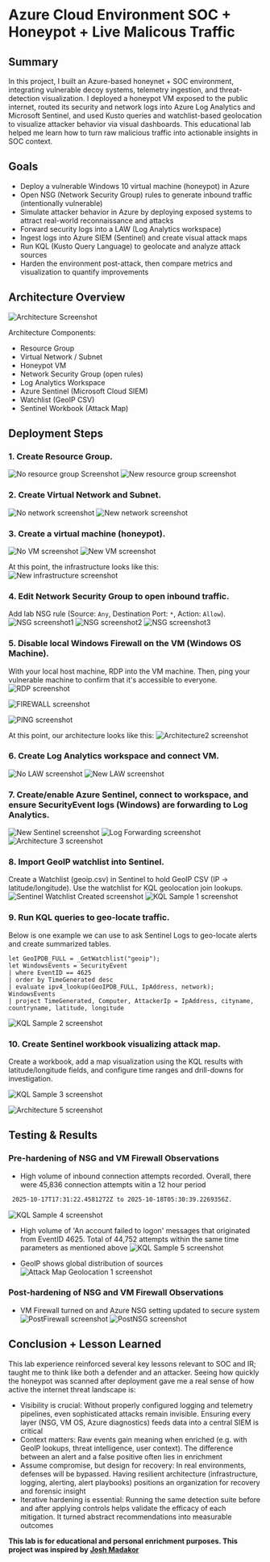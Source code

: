 # Azure Cloud Environment SOC + Honeypot + Live Malicous Traffic
## Summary
In this project, I built an Azure-based honeynet + SOC environment, integrating vulnerable decoy systems, telemetry ingestion, and threat-detection visualization. I deployed a honeypot VM exposed to the public internet, routed its security and network logs into Azure Log Analytics and Microsoft Sentinel, and used Kusto queries and watchlist-based geolocation to visualize attacker behavior via visual dashboards. This educational lab helped me learn how to turn raw malicious traffic into actionable insights in SOC context.

## Goals
- Deploy a vulnerable Windows 10 virtual machine (honeypot) in Azure
- Open NSG (Network Security Group) rules to generate inbound traffic (intentionally vulnerable)
- Simulate attacker behavior in Azure by deploying exposed systems to attract real-world reconnaissance and attacks
- Forward security logs into a LAW (Log Analytics workspace)
- Ingest logs into Azure SIEM (Sentinel) and create visual attack maps
- Run KQL (Kusto Query Language) to geolocate and analyze attack sources
- Harden the environment post-attack, then compare metrics and visualization to quantify improvements

## Architecture Overview
![Architecture Screenshot](images/Architecture.PNG)

Architecture Components:
- Resource Group
- Virtual Network / Subnet
- Honeypot VM
- Network Security Group (open rules)
- Log Analytics Workspace
- Azure Sentinel (Microsoft Cloud SIEM)
- Watchlist (GeoIP CSV)
- Sentinel Workbook (Attack Map)

## Deployment Steps
### 1. Create Resource Group.
![No resource group Screenshot](images/Resourcegroup1.png)
![New resource group screenshot](images/Resourcegroup2.png)

### 2. Create Virtual Network and Subnet.
![No network screenshot](images/Nonetwork.PNG)
![New network screenshot](images/Newnetwork.PNG)

### 3. Create a virtual machine (honeypot).
![No VM screenshot](images/VM1.PNG)
![New VM screenshot](images/VM2.PNG)

At this point, the infrastructure looks like this:
![New infrastructure screenshot](images/Infrastructure.PNG)

### 4. Edit Network Security Group to open inbound traffic.
Add lab NSG rule (Source: `Any`, Destination Port: `*`, Action: `Allow`).
![NSG screenshot1](images/NSG1.png)
![NSG screenshot2](images/NSG2.png)
![NSG screenshot3](images/NSG3.PNG)

### 5. Disable local Windows Firewall on the VM (Windows OS Machine). 
With your local host machine, RDP into the VM machine. Then, ping your vulnerable machine to confirm that it's accessible to everyone.
![RDP screenshot](images/RDP1.png)

![FIREWALL screenshot](images/FIREWALL1.png)

![PING screenshot](images/PING1.png)

At this point, our architecture looks like this:
![Architecture2 screenshot](images/Architecture2.PNG)

### 6. Create Log Analytics workspace and connect VM.
   
![No LAW screenshot](images/LAW1.png)
![New LAW screenshot](images/LAW2.png)

### 7. Create/enable Azure Sentinel, connect to workspace, and ensure SecurityEvent logs (Windows) are forwarding to Log Analytics.
![New Sentinel screenshot](images/SentinelInstalled.PNG)
![Log Forwarding screenshot](images/LogForwarding.PNG)
![Architecture 3 screenshot](images/Architecture4.PNG)

### 8. Import GeoIP watchlist into Sentinel.
Create a Watchlist (geoip.csv) in Sentinel to hold GeoIP CSV (IP → latitude/longitude). Use the watchlist for KQL geolocation join lookups.
![Sentinel Watchlist Created screenshot](images/WatchlistSentinel.PNG)
![KQL Sample 1 screenshot](images/KQL1.png)

### 9. Run KQL queries to geo-locate traffic.
Below is one example we can use to ask Sentinel Logs to geo-locate alerts and create summarized tables.
```kql
let GeoIPDB_FULL = _GetWatchlist("geoip");
let WindowsEvents = SecurityEvent
| where EventID == 4625
| order by TimeGenerated desc
| evaluate ipv4_lookup(GeoIPDB_FULL, IpAddress, network);
WindowsEvents
| project TimeGenerated, Computer, AttackerIp = IpAddress, cityname, countryname, latitude, longitude
```
![KQL Sample 2 screenshot](images/KQL2.png)

### 10. Create Sentinel workbook visualizing attack map.
Create a workbook, add a map visualization using the KQL results with latitude/longitude fields, and configure time ranges and drill-downs for investigation.

![KQL Sample 3 screenshot](images/KQL3.png)

![Architecture 5 screenshot](images/Architecture5.png)

## Testing & Results
### Pre-hardening of NSG and VM Firewall Observations
- High volume of inbound connection attempts recorded. Overall, there were 45,836 connection attempts witin a 12 hour period
 ```bash
  2025-10-17T17:31:22.4581272Z to 2025-10-18T05:30:39.2269356Z.
```
![KQL Sample 4 screenshot](images/KQL4.PNG)

- High volume of 'An account failed to logon' messages that originated from EventID 4625. Total of 44,752 attempts within the same time parameters as mentioned above
![KQL Sample 5 screenshot](images/KQL5.PNG)

- GeoIP shows global distribution of sources
![Attack Map Geolocation 1 screenshot](images/AttachMapGeo1.PNG)

### Post-hardening of NSG and VM Firewall Observations
- VM Firewall turned on and Azure NSG setting updated to secure system
![PostFirewall screenshot](images/PostFirewall.PNG)
![PostNSG screenshot](images/PostNSGSettings.PNG)


## Conclusion + Lesson Learned
This lab experience reinforced several key lessons relevant to SOC and IR; taught me to think like both a defender and an attacker. Seeing how quickly the honeypot was scanned after deployment gave me a real sense of how active the internet threat landscape is:
- Visibility is crucial: Without properly configured logging and telemetry pipelines, even sophisticated attacks remain invisible. Ensuring every layer (NSG, VM OS, Azure diagnostics) feeds data into a central SIEM is critical
- Context matters: Raw events gain meaning when enriched (e.g. with GeoIP lookups, threat intelligence, user context). The difference between an alert and a false positive often lies in enrichment
- Assume compromise, but design for recovery: In real environments, defenses will be bypassed. Having resilient architecture (infrastructure, logging, alerting, alert playbooks) positions an organization for recovery and forensic insight
- Iterative hardening is essential: Running the same detection suite before and after applying controls helps validate the efficacy of each mitigation. It turned abstract recommendations into measurable outcomes



**This lab is for educational and personal enrichment purposes. This project was inspired by [Josh Madakor]([https://github.com/matiassingers/awesome-readme](https://youtu.be/g5JL2RIbThM?si=9qM-EVpNHu73wXf0))**
